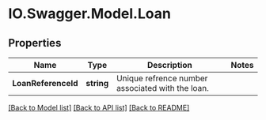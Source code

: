 # IO.Swagger.Model.Loan
## Properties

Name | Type | Description | Notes
------------ | ------------- | ------------- | -------------
**LoanReferenceId** | **string** | Unique refrence number associated with the loan. | 

[[Back to Model list]](../README.md#documentation-for-models) [[Back to API list]](../README.md#documentation-for-api-endpoints) [[Back to README]](../README.md)

